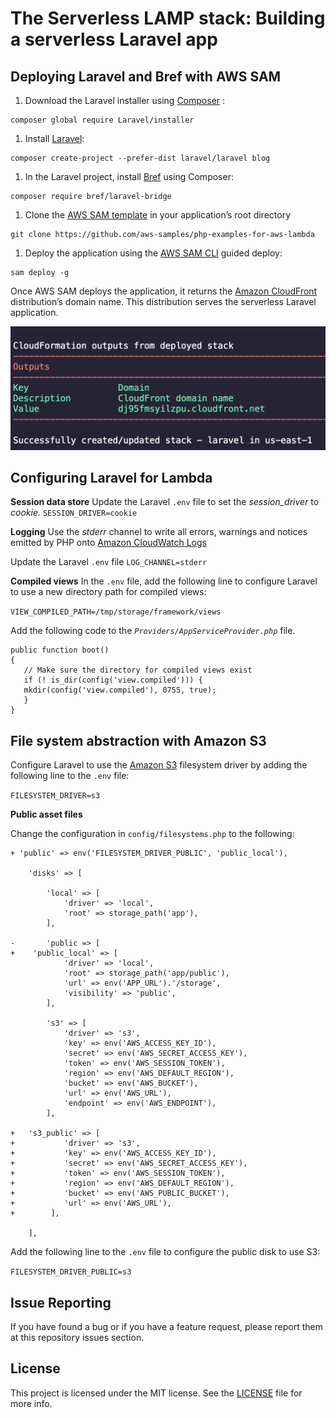 # The Serverless LAMP stack: Building a serverless Laravel app

## Deploying Laravel and Bref with AWS SAM

1. Download the Laravel installer using [Composer](https://getcomposer.org/) :

```
composer global require Laravel/installer
```

1. Install [Laravel](https://laravel.com/):

```~~~~
composer create-project --prefer-dist laravel/laravel blog
```

1. In the Laravel project, install [Bref](https://bref.sh/) using Composer:

```
composer require bref/laravel-bridge
```

1. Clone the [AWS SAM template](https://github.com/aws-samples/php-examples-for-aws-lambda/blob/master/0.4-Building-A-Serverless-Laravel-App-With-AWS-SAM/template.yaml) in your application’s root directory

```
git clone https://github.com/aws-samples/php-examples-for-aws-lambda
```

1. Deploy the application using the [AWS SAM CLI](https://docs.aws.amazon.com/serverless-application-model/latest/developerguide/serverless-sam-cli-install.html) guided deploy:

```
sam deploy -g
```

Once AWS SAM deploys the application, it returns the [Amazon CloudFront](https://aws.amazon.com/cloudfront/) distribution’s domain name. This distribution serves the serverless Laravel application.

![Serverless architecture](../repository-resources/CloudFrontDomainName.png "Serverless architecture")

## Configuring Laravel for Lambda

**Session data store**
Update the Laravel `.env` file to set the *session_driver* to *cookie.*
`SESSION_DRIVER=cookie`

**Logging**
Use the *stderr* channel to write all errors, warnings and notices emitted by PHP onto [Amazon CloudWatch Logs](https://aws.amazon.com/cloudwatch/features/)

Update the Laravel `.env` file
`LOG_CHANNEL=stderr`

**Compiled views**
In the `.env` file, add the following line to configure Laravel to use a new directory path for compiled views:

`VIEW_COMPILED_PATH=/tmp/storage/framework/views`

Add the following code to the *`Providers/AppServiceProvider.php`* file.

```
public function boot()
{
   // Make sure the directory for compiled views exist
   if (! is_dir(config('view.compiled'))) {
   mkdir(config('view.compiled'), 0755, true);
   }
}
```

## File system abstraction with Amazon S3

Configure Laravel to use the [Amazon S3](https://aws.amazon.com/s3/) filesystem driver by adding the following line to the `.env` file:

`FILESYSTEM_DRIVER=s3`

**Public asset files**

Change the configuration in `config/filesystems.php` to the following:

```
+ 'public' => env('FILESYSTEM_DRIVER_PUBLIC', 'public_local'),
  
    'disks' => [

        'local' => [
            'driver' => 'local',
            'root' => storage_path('app'),
        ],

-       'public => [
+	 'public_local' => [
            'driver' => 'local',
            'root' => storage_path('app/public'),
            'url' => env('APP_URL').'/storage',
            'visibility' => 'public',
        ],

        's3' => [
            'driver' => 's3',
            'key' => env('AWS_ACCESS_KEY_ID'),
            'secret' => env('AWS_SECRET_ACCESS_KEY'),
            'token' => env('AWS_SESSION_TOKEN'),
            'region' => env('AWS_DEFAULT_REGION'),
            'bucket' => env('AWS_BUCKET'),
            'url' => env('AWS_URL'),
            'endpoint' => env('AWS_ENDPOINT'),
        ],

+ 	's3_public' => [
+           'driver' => 's3',
+           'key' => env('AWS_ACCESS_KEY_ID'),
+           'secret' => env('AWS_SECRET_ACCESS_KEY'),
+           'token' => env('AWS_SESSION_TOKEN'),
+           'region' => env('AWS_DEFAULT_REGION'),
+           'bucket' => env('AWS_PUBLIC_BUCKET'),
+           'url' => env('AWS_URL'),
+        ],

    ],
```

Add the following line to the `.env` file to configure the public disk to use S3:

`FILESYSTEM_DRIVER_PUBLIC=s3`



## Issue Reporting

If you have found a bug or if you have a feature request, please report them at this repository issues section.

## License

This project is licensed under the MIT license. See the [LICENSE](../LICENSE) file for more info.

